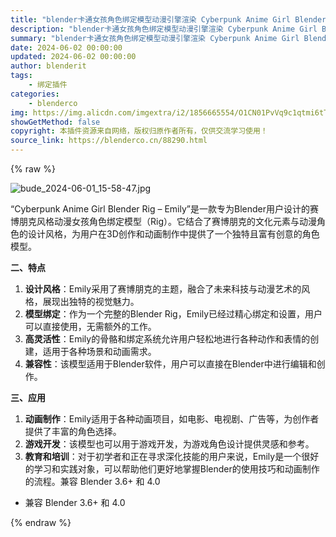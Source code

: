 ```yaml
---
title: "blender卡通女孩角色绑定模型动漫引擎渲染 Cyberpunk Anime Girl Blender Rig – EMILY+Goo Engine v4.0.3"
description: "blender卡通女孩角色绑定模型动漫引擎渲染 Cyberpunk Anime Girl Blender Rig – EMILY+Goo Engine v4.0.3"
summary: "blender卡通女孩角色绑定模型动漫引擎渲染 Cyberpunk Anime Girl Blender Rig – EMILY+Goo Engine v4.0.3"
date: 2024-06-02 00:00:00
updated: 2024-06-02 00:00:00
author: blenderit
tags: 
    - 绑定插件
categories:
    - blenderco
img: https://img.alicdn.com/imgextra/i2/1856665554/O1CN01PvVq9c1qtmi6tTEaT_!!1856665554.jpg
showGetMethod: false
copyright: 本插件资源来自网络，版权归原作者所有，仅供交流学习使用！
source_link: https://blenderco.cn/88290.html
---
```


{% raw %}
<p><img src="https://img.alicdn.com/imgextra/i2/1856665554/O1CN01PvVq9c1qtmi6tTEaT_!!1856665554.jpg" alt="bude_2024-06-01_15-58-47.jpg"></p><p>“Cyberpunk Anime Girl Blender Rig – Emily”是一款专为Blender用户设计的赛博朋克风格动漫女孩角色绑定模型（Rig）。它结合了赛博朋克的文化元素与动漫角色的设计风格，为用户在3D创作和动画制作中提供了一个独特且富有创意的角色模型。</p><p><strong>二、特点</strong></p><ol>
<li><strong>设计风格</strong>：Emily采用了赛博朋克的主题，融合了未来科技与动漫艺术的风格，展现出独特的视觉魅力。</li>
<li><strong>模型绑定</strong>：作为一个完整的Blender Rig，Emily已经过精心绑定和设置，用户可以直接使用，无需额外的工作。</li>
<li><strong>高灵活性</strong>：Emily的骨骼和绑定系统允许用户轻松地进行各种动作和表情的创建，适用于各种场景和动画需求。</li>
<li><strong>兼容性</strong>：该模型适用于Blender软件，用户可以直接在Blender中进行编辑和创作。</li>
</ol><p><strong>三、应用</strong></p><ol>
<li><strong>动画制作</strong>：Emily适用于各种动画项目，如电影、电视剧、广告等，为创作者提供了丰富的角色选择。</li>
<li><strong>游戏开发</strong>：该模型也可以用于游戏开发，为游戏角色设计提供灵感和参考。</li>
<li><strong>教育和培训</strong>：对于初学者和正在寻求深化技能的用户来说，Emily是一个很好的学习和实践对象，可以帮助他们更好地掌握Blender的使用技巧和动画制作的流程。<span>兼容 Blender 3.6+ 和 4.0</span></li>
</ol><ul>
<li><span>兼容 Blender 3.6+ 和 4.0</span></li>
</ul>
<div style="display: none">blenderco</div>
{% endraw %}